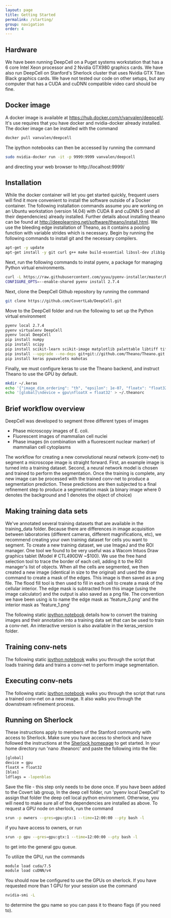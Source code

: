```yaml
---
layout: page
title: Getting Started
permalink: /starting/
group: navigation
order: 4
---
```


## Hardware
We have been running DeepCell on a Puget systems workstation that has a 6 core Intel Xeon processor and 2 Nvidia GTX980 graphics cards. We have also run DeepCell on Stanford's Sherlock cluster that uses Nvidia GTX Titan Black graphics cards. We have not tested our code on other setups, but any computer that has a CUDA and cuDNN compatible video card should be fine.

## Docker image
A docker image is available at https://hub.docker.com/r/vanvalen/deepcell/. It's use requires that you have docker and nvidia-docker already installed. The docker image can be installed with the command
```bash
docker pull vanvalen/deepcell
```

The ipython notebooks can then be accessed by running the command
```bash
sudo nvidia-docker run -it -p 9999:9999 vanvalen/deepcell
```
and directing your web browser to http://localhost:9999/

## Installation
While the docker container will let you get started quickly, frequent users will find it more convenient to install the software outside of a Docker container. The following installation commands assume you are working on an Ubuntu workstation (version 14.04) with CUDA 8 and cuDNN 5 (and all their dependencies) already installed. Further details about installing theano can be found at http://deeplearning.net/software/theano/install.html. We use the bleeding edge installation of Theano, as it contains a pooling function with variable strides which is necessary. Begin by running the following commands to install git and the necessary compilers.

```bash
apt-get -y update 
apt-get install -y git curl g++ make build-essential libssl-dev zlib1g-dev libbz2-dev libreadline-dev libsqlite3-dev
```

Next, run the following commands to instal pyenv, a package for managing Python virtual environments.

```bash
curl -L https://raw.githubusercontent.com/yyuu/pyenv-installer/master/bin/pyenv-installer | bash
CONFIGURE_OPTS=--enable-shared pyenv install 2.7.4
```

Next, clone the DeepCell Github repository by running the command

```bash
git clone https://github.com/CovertLab/DeepCell.git
```

Move to the DeepCell folder and run the following to set up the Python virtual environment

```bash
pyenv local 2.7.4
pyenv virtualenv DeepCell
pyenv local DeepCell
pip install numpy
pip install scipy
pip install scikit-learn scikit-image matplotlib palettable libtiff tifffile h5py ipython[all]
pip install --upgrade --no-deps git+git://github.com/Theano/Theano.git
pip install keras pywavelets mahotas
```

Finally, we must configure keras to use the Theano backend, and instruct Theano to use the GPU by default.

```bash
mkdir ~/.keras
echo '{"image_dim_ordering": "th", "epsilon": 1e-07, "floatx": "float32", "backend": "theano"}' >> ~/.keras/keras.json
echo '[global]\ndevice = gpu\nfloatX = float32' > ~/.theanorc
```

## Brief workflow overview
DeepCell was developed to segment three different types of images
* Phase microscopy images of E. coli. 
* Fluorescent images of mammalian cell nuclei
* Phase images (in combination with a fluorescent nuclear marker) of mammalian cell cytoplasms

The workflow for creating a new convolutional neural network (conv-net) to segment a microscope image is straight forward. First, an example image is turned into a training dataset. Second, a neural network model is chosen and trained to perform the segmentation. Once the training is complete, any new image can be processed with the trained conv-net to produce a segmentation prediction. These predictions are then subjected to a final refinement step to produce a segmentation mask (a binary image where 0 denotes the background and 1 denotes the object of choice)

## Making training data sets
We've annotated several training datasets that are available in the training_data folder. Because there are differences in image acquisition between laboratories (different cameras, different magnifications, etc), we recommend creating your own training dataset for cells you want to segment. To create a new training dataset, we use ImageJ and the ROI manager. One tool we found to be very useful was a Wacom Intuos Draw graphics tablet (Model # CTL490DW ~$100). We use the free hand selection tool to trace the border of each cell, adding it to the ROI manager's list of objects. When all the cells are segmented, we then created a new image (identical in size to the original) and used the draw command to create a mask of the edges. This image is then saved as a png file. The flood fill tool is then used to fill in each cell to create a mask of the cellular interior. The edge mask is subtracted from this image (using the image calculator) and the output is also saved as a png file. The convention we have been using is to name the edge mask as 'feature_0.png' and the interior mask as 'feature_1.png'

The following static [ipython notebook](/DeepCell/making_training_data.html) details how to convert the training images and their annotation into a training data set that can be used to train a conv-net. An interactive version is also available in the keras_version folder.

## Training conv-nets
The following static [ipython notebook](/DeepCell/training_convnets.html) walks you through the script that loads training data and trains a conv-net to perform image segmentation.

## Executing conv-nets
The following static [ipython notebook](/DeepCell/running_convnets.html) walks you through the script that runs a trained conv-net on a new image. It also walks you through the downstream refinement process.

## Running on Sherlock
These instructions apply to members of the Stanford community with access to Sherlock. Make sure you have access to sherlock and have followed the instructions at the [Sherlock homepage](http://sherlock.stanford.edu) to get started. In your home directory run 'nano .theanorc' and paste the following into the file:

```bash
[global]
device = gpu
floatX = float32
[blas]
ldflags = -lopenblas
```

Save the file - this step only needs to be done once. If you have been added to the Covert lab group, In the deep cell folder, run 'pyenv local DeepCell' to assign that folder the deep cell local python environment. Otherwise, you will need to make sure all of the dependencies are installed as above. To request a GPU node on sherlock, run the command 

```bash
srun -p owners --gres=gpu:gtx:1 --time=12:00:00 --pty bash -l 
```

if you have access to owners, or run

```bash
srun -p gpu --gres=gpu:gtx:1 --time=12:00:00 --pty bash -l
```

to get into the general gpu queue.

 To utilize the GPU, run the commands

```bash
module load cuda/7.5
module load cuDNN/v4
```

You should now be configured to use the GPUs on sherlock. If you have requested more than 1 GPU for your session use the command 

```bash
nvidia-smi -L
```

to determine the gpu name so you can pass it to theano flags (if you need to).
